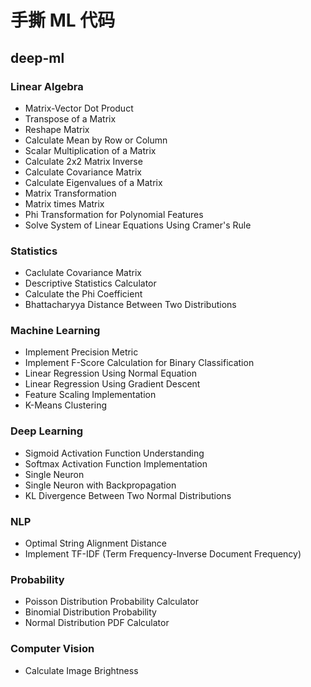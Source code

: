 # 手撕 ML 代码

## deep-ml
### Linear Algebra
- Matrix-Vector Dot Product
- Transpose of a Matrix
- Reshape Matrix
- Calculate Mean by Row or Column
- Scalar Multiplication of a Matrix
- Calculate 2x2 Matrix Inverse
- Calculate Covariance Matrix
- Calculate Eigenvalues of a Matrix
- Matrix Transformation
- Matrix times Matrix
- Phi Transformation for Polynomial Features
- Solve System of Linear Equations Using Cramer's Rule
### Statistics
- Caclulate Covariance Matrix
- Descriptive Statistics Calculator
- Calculate the Phi Coefficient
- Bhattacharyya Distance Between Two Distributions
### Machine Learning
- Implement Precision Metric
- Implement F-Score Calculation for Binary Classification
- Linear Regression Using Normal Equation
- Linear Regression Using Gradient Descent
- Feature Scaling Implementation
- K-Means Clustering
### Deep Learning
- Sigmoid Activation Function Understanding
- Softmax Activation Function Implementation
- Single Neuron
- Single Neuron with Backpropagation
- KL Divergence Between Two Normal Distributions
### NLP
- Optimal String Alignment Distance
- Implement TF-IDF (Term Frequency-Inverse Document Frequency)
### Probability
- Poisson Distribution Probability Calculator
- Binomial Distribution Probability
- Normal Distribution PDF Calculator
### Computer Vision
- Calculate Image Brightness
